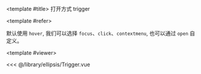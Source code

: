 <CodeRunner>
  
<template #title>
打开方式 trigger
</template>
  
<template #refer>

默认使用 `hover`, 我们可以选择 `focus`、`click`、`contextmenu`, 也可以通过 `open` 自定义。

</template>
  
<template #viewer>
  <Viewer />
</template>
  
<<< @/library/ellipsis/Trigger.vue
  
</CodeRunner>

<script setup lang="ts">
import Viewer from '@/library/ellipsis/Trigger.vue'
</script>
